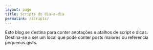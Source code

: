 ```yaml
---
layout: page
title: Scripts do dia-a-dia
permalink: /scripts/
---
```


Este blog se destina para conter anotações e atalhos de script e dicas.
Destina-se a ser um local que pode conter posts maiores ou referencia pequenos gists.
